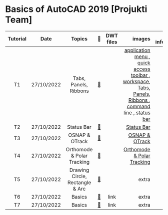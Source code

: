
# **Basics of AutoCAD 2019 [Projukti Team]** 
|Tutorial|Date|Topics|:link:|DWT files|images|Extra information|
|:-----:|:------:|:-----:|:-----:|:-----:|-----:|-----:|
|T1|27/10/2022| Tabs, Panels, Ribbons |[:notebook_with_decorative_cover:](https://www.protectedtext.com/autocad21)||[application menu , quick access toolbar , workspace](https://user-images.githubusercontent.com/64752426/198121642-87248f28-84ec-4b0c-94c6-e288d6753183.png), [ Tabs, Panels, Ribbons ](https://user-images.githubusercontent.com/64752426/198121632-7dd1fe44-724b-4484-8b02-362a8480d397.png),[ command line , status bar ](https://user-images.githubusercontent.com/64752426/198121649-25866c6a-e897-4ef1-a2b4-5a1f5fa02d4e.png)||
|T2|27/10/2022| Status Bar |[:notebook_with_decorative_cover:](https://www.protectedtext.com/autocad21)||[ Status Bar ](https://user-images.githubusercontent.com/64752426/198137306-15961efa-f361-4c87-98de-ed97a8d979ff.png)||
|T3|27/10/2022| OSNAP & OTrack |[:notebook_with_decorative_cover:](https://www.protectedtext.com/autocad21)||[ OSNAP & OTrack ](https://user-images.githubusercontent.com/64752426/198141267-0b5dbc8c-5a9c-44dc-9b12-9edf145d4d8c.png)||
|T4|27/10/2022| Orthomode & Polar Tracking |[:notebook_with_decorative_cover:](https://www.protectedtext.com/autocad21)||[ Orthomode & Polar Tracking ](https://user-images.githubusercontent.com/64752426/198146626-2f173763-ef34-498f-9c8e-21ac54733db1.png)||
|T5|27/10/2022| Drawing Circle, Rectangle & Arc |[:notebook_with_decorative_cover:](https://www.protectedtext.com/autocad21)||extra||
|T6|27/10/2022|Basics |[:notebook_with_decorative_cover:](https://www.protectedtext.com/autocad21)|link|extra|link|
|T7|27/10/2022|Basics |[:notebook_with_decorative_cover:](https://www.protectedtext.com/autocad21)|link|extra|link|